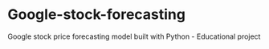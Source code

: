 # Google-stock-forecasting
Google stock price forecasting model built with Python - Educational project
